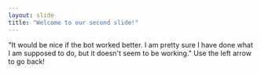 ```yaml
---
layout: slide
title: "Welcome to our second slide!"
---
```

"It would be nice if the bot worked better. I am pretty sure I have done what I am supposed to do, but it doesn't seem to be working."
Use the left arrow to go back!
